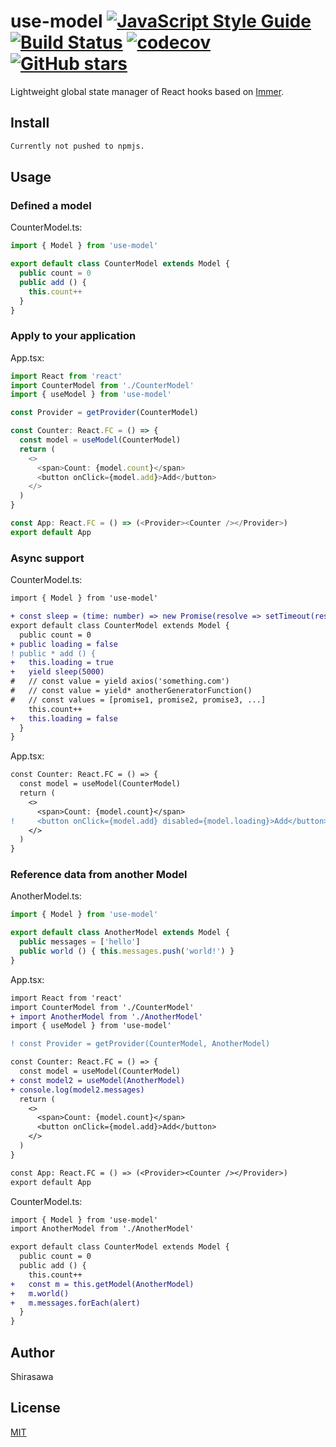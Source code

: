 # use-model [![JavaScript Style Guide](https://img.shields.io/badge/code%20style-standard-brightgreen.svg)](http://standardjs.com/) [![Build Status](https://travis-ci.org/ShirasawaSama/use-model.svg?branch=master)](https://travis-ci.org/ShirasawaSama/use-model) [![codecov](https://codecov.io/gh/ShirasawaSama/use-model/branch/master/graph/badge.svg)](https://codecov.io/gh/ShirasawaSama/use-model) [![GitHub stars](https://img.shields.io/github/stars/ShirasawaSama/use-model.svg?style=social&label=Stars)](https://github.com/ShirasawaSama/use-model)

Lightweight global state manager of React hooks based on [Immer](https://github.com/immerjs/immer).

## Install

```bash
Currently not pushed to npmjs.
```

## Usage

### Defined a model

CounterModel.ts:

```ts
import { Model } from 'use-model'

export default class CounterModel extends Model {
  public count = 0
  public add () {
    this.count++
  }
}
```

### Apply to your application

App.tsx:

```ts
import React from 'react'
import CounterModel from './CounterModel'
import { useModel } from 'use-model'

const Provider = getProvider(CounterModel)

const Counter: React.FC = () => {
  const model = useModel(CounterModel)
  return (
    <>
      <span>Count: {model.count}</span>
      <button onClick={model.add}>Add</button>
    </>
  )
}

const App: React.FC = () => (<Provider><Counter /></Provider>)
export default App
```

### Async support

CounterModel.ts:

```diff
import { Model } from 'use-model'

+ const sleep = (time: number) => new Promise(resolve => setTimeout(resolve, time))
export default class CounterModel extends Model {
  public count = 0
+ public loading = false
! public * add () {
+   this.loading = true
+   yield sleep(5000)
#   // const value = yield axios('something.com')
#   // const value = yield* anotherGeneratorFunction()
#   // const values = [promise1, promise2, promise3, ...]
    this.count++
+   this.loading = false
  }
}
```

App.tsx:

```diff
const Counter: React.FC = () => {
  const model = useModel(CounterModel)
  return (
    <>
      <span>Count: {model.count}</span>
!     <button onClick={model.add} disabled={model.loading}>Add</button>
    </>
  )
}
```

### Reference data from another Model

AnotherModel.ts:

```ts
import { Model } from 'use-model'

export default class AnotherModel extends Model {
  public messages = ['hello']
  public world () { this.messages.push('world!') }
}
```

App.tsx:

```diff
import React from 'react'
import CounterModel from './CounterModel'
+ import AnotherModel from './AnotherModel'
import { useModel } from 'use-model'

! const Provider = getProvider(CounterModel, AnotherModel)

const Counter: React.FC = () => {
  const model = useModel(CounterModel)
+ const model2 = useModel(AnotherModel)
+ console.log(model2.messages)
  return (
    <>
      <span>Count: {model.count}</span>
      <button onClick={model.add}>Add</button>
    </>
  )
}

const App: React.FC = () => (<Provider><Counter /></Provider>)
export default App
```

CounterModel.ts:

```diff
import { Model } from 'use-model'
import AnotherModel from './AnotherModel'

export default class CounterModel extends Model {
  public count = 0
  public add () {
    this.count++
+   const m = this.getModel(AnotherModel)
+   m.world()
+   m.messages.forEach(alert)
  }
}
```

## Author

Shirasawa

## License

[MIT](./LICENSE)
